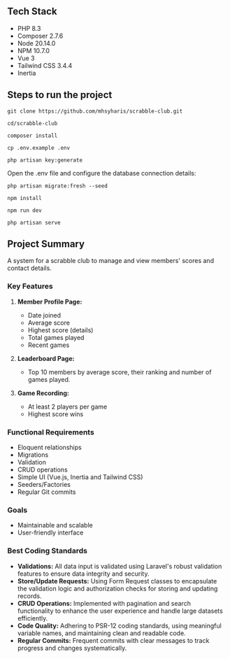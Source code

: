 ## Tech Stack

- PHP 8.3
- Composer 2.7.6
- Node 20.14.0
- NPM 10.7.0
- Vue 3
- Tailwind CSS 3.4.4
- Inertia

## Steps to run the project

``git clone https://github.com/mhsyharis/scrabble-club.git``

``cd/scrabble-club``

``composer install``

``cp .env.example .env``

``php artisan key:generate``

Open the .env file and configure the database connection details:

``php artisan migrate:fresh --seed``

``npm install``

``npm run dev``

``php artisan serve``

## Project Summary

A system for a scrabble club to manage and view members' scores and contact details.

### Key Features

1. **Member Profile Page:**
   - Date joined
   - Average score
   - Highest score (details)
   - Total games played
   - Recent games

2. **Leaderboard Page:**
   - Top 10 members by average score, their ranking and number of games played.

3. **Game Recording:**
   - At least 2 players per game
   - Highest score wins

### Functional Requirements

- Eloquent relationships
- Migrations
- Validation
- CRUD operations
- Simple UI (Vue.js, Inertia and Tailwind CSS)
- Seeders/Factories
- Regular Git commits

### Goals

- Maintainable and scalable
- User-friendly interface

### Best Coding Standards

- **Validations:** All data input is validated using Laravel's robust validation features to ensure data integrity and security.
- **Store/Update Requests:** Using Form Request classes to encapsulate the validation logic and authorization checks for storing and updating records.
- **CRUD Operations:** Implemented with pagination and search functionality to enhance the user experience and handle large datasets efficiently.
- **Code Quality:** Adhering to PSR-12 coding standards, using meaningful variable names, and maintaining clean and readable code.
- **Regular Commits:** Frequent commits with clear messages to track progress and changes systematically.